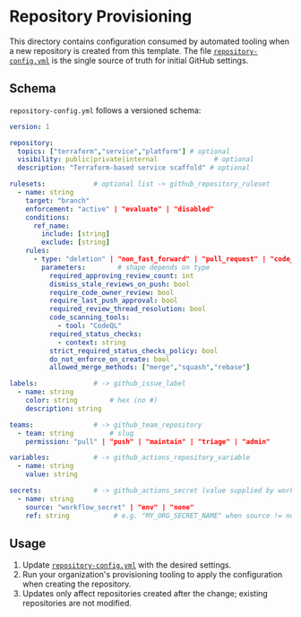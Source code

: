# Repository Provisioning

This directory contains configuration consumed by automated tooling when a new repository is created from this template. The file [`repository-config.yml`](repository-config.yml) is the single source of truth for initial GitHub settings.

## Schema

`repository-config.yml` follows a versioned schema:

```yaml
version: 1

repository:
  topics: ["terraform","service","platform"] # optional
  visibility: public|private|internal              # optional
  description: "Terraform-based service scaffold" # optional

rulesets:            # optional list -> github_repository_ruleset
  - name: string
    target: "branch"
    enforcement: "active" | "evaluate" | "disabled"
    conditions:
      ref_name:
        include: [string]
        exclude: [string]
    rules:
      - type: "deletion" | "non_fast_forward" | "pull_request" | "code_scanning" | "required_status_checks"
        parameters:        # shape depends on type
          required_approving_review_count: int
          dismiss_stale_reviews_on_push: bool
          require_code_owner_review: bool
          require_last_push_approval: bool
          required_review_thread_resolution: bool
          code_scanning_tools:
            - tool: "CodeQL"
          required_status_checks:
            - context: string
          strict_required_status_checks_policy: bool
          do_not_enforce_on_create: bool
          allowed_merge_methods: ["merge","squash","rebase"]

labels:              # -> github_issue_label
  - name: string
    color: string        # hex (no #)
    description: string

teams:               # -> github_team_repository
  - team: string         # slug
    permission: "pull" | "push" | "maintain" | "triage" | "admin"

variables:           # -> github_actions_repository_variable
  - name: string
    value: string

secrets:             # -> github_actions_secret (value supplied by workflow env)
  - name: string
    source: "workflow_secret" | "env" | "none"
    ref: string           # e.g. "MY_ORG_SECRET_NAME" when source != none
```

## Usage

1. Update [`repository-config.yml`](repository-config.yml) with the desired settings.
2. Run your organization's provisioning tooling to apply the configuration when creating the repository.
3. Updates only affect repositories created after the change; existing repositories are not modified.
